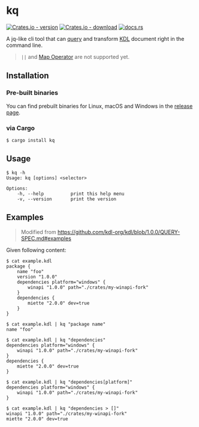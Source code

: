 # kq

[![Crates.io - version](https://img.shields.io/crates/v/kq)](https://crates.io/crates/kq)
[![Crates.io - download](https://img.shields.io/crates/d/kq)](https://crates.io/crates/kq)
[![docs.rs](https://img.shields.io/docsrs/kq)](https://docs.rs/kq)

A jq-like cli tool that can [query](https://github.com/kdl-org/kdl/blob/1.0.0/QUERY-SPEC.md) and transform [KDL](https://kdl.dev/) document right in the command line.

> `||` and [Map Operator](https://github.com/kdl-org/kdl/blob/1.0.0/QUERY-SPEC.md#map-operator) are not supported yet.

## Installation

### Pre-built binaries

You can find prebuilt binaries for Linux, macOS and Windows in the [release page](https://github.com/jihchi/kq/releases).

### via Cargo

```console
$ cargo install kq
```

## Usage

```console
$ kq -h
Usage: kq [options] <selector>

Options:
    -h, --help          print this help menu
    -v, --version       print the version
```

## Examples

> Modified from https://github.com/kdl-org/kdl/blob/1.0.0/QUERY-SPEC.md#examples

Given following content:

```console
$ cat example.kdl
package {
    name "foo"
    version "1.0.0"
    dependencies platform="windows" {
        winapi "1.0.0" path="./crates/my-winapi-fork"
    }
    dependencies {
        miette "2.0.0" dev=true
    }
}
```

```console
$ cat example.kdl | kq "package name"
name "foo"
```

```console
$ cat example.kdl | kq "dependencies"
dependencies platform="windows" {
    winapi "1.0.0" path="./crates/my-winapi-fork"
}
dependencies {
    miette "2.0.0" dev=true
}
```

```console
$ cat example.kdl | kq "dependencies[platform]"
dependencies platform="windows" {
    winapi "1.0.0" path="./crates/my-winapi-fork"
}
```

```console
$ cat example.kdl | kq "dependencies > []"
winapi "1.0.0" path="./crates/my-winapi-fork"
miette "2.0.0" dev=true
```
